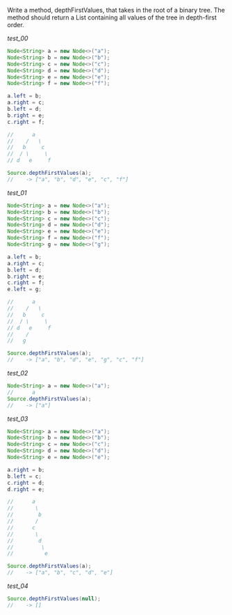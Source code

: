 Write a method, depthFirstValues, that takes in the root of a binary tree. The method should return a List containing all values of the tree in depth-first order.

_test_00_

```java
Node<String> a = new Node<>("a");
Node<String> b = new Node<>("b");
Node<String> c = new Node<>("c");
Node<String> d = new Node<>("d");
Node<String> e = new Node<>("e");
Node<String> f = new Node<>("f");

a.left = b;
a.right = c;
b.left = d;
b.right = e;
c.right = f;

//      a
//    /   \
//   b     c
//  / \     \
// d   e     f

Source.depthFirstValues(a);
//    -> ["a", "b", "d", "e", "c", "f"]
```

_test_01_

```java
Node<String> a = new Node<>("a");
Node<String> b = new Node<>("b");
Node<String> c = new Node<>("c");
Node<String> d = new Node<>("d");
Node<String> e = new Node<>("e");
Node<String> f = new Node<>("f");
Node<String> g = new Node<>("g");

a.left = b;
a.right = c;
b.left = d;
b.right = e;
c.right = f;
e.left = g;

//      a
//    /   \
//   b     c
//  / \     \
// d   e     f
//    /
//   g

Source.depthFirstValues(a);
//    -> ["a", "b", "d", "e", "g", "c", "f"]
```

_test_02_

```java
Node<String> a = new Node<>("a");
//      a
Source.depthFirstValues(a);
//    -> ["a"]
```

_test_03_

```java
Node<String> a = new Node<>("a");
Node<String> b = new Node<>("b");
Node<String> c = new Node<>("c");
Node<String> d = new Node<>("d");
Node<String> e = new Node<>("e");

a.right = b;
b.left = c;
c.right = d;
d.right = e;

//      a
//       \
//        b
//       /
//      c
//       \
//        d
//         \
//          e

Source.depthFirstValues(a);
//    -> ["a", "b", "c", "d", "e"]
```

_test_04_

```java
Source.depthFirstValues(null);
//    -> []
```
